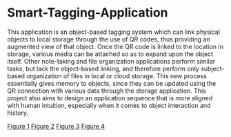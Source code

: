 # Smart-Tagging-Application

This application is an object-based tagging system which can link physical objects to local storage through the use of QR codes, thus providing an augmented view of that object. Once the QR code is linked to the location in storage, various media can be attached so as to expand upon the object itself. Other note-taking and file organization applications perform similar tasks, but lack the object-based linking, and therefore perform only subject-based organization of files in local or cloud storage. This new process essentially gives memory to objects, since they can be updated using the QR connection with various data through the storage application. This project also aims to design an application sequence that is more aligned with human intuition, especially when it comes to object interaction and history.

[Figure 1](/Figures/figure1.png)
[Figure 2](/Figures/figure2.png)
[Figure 3](/Figures/figure3.png)
[Figure 4](/Figures/figure4.png)
